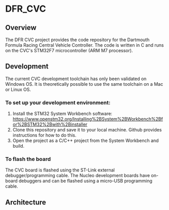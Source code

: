 # DFR_CVC

## Overview
The DFR CVC project provides the code repository for the Dartmouth Formula Racing Central Vehicle Controller. The code is written in C and runs on the CVC's STM32F7 microcontroller (ARM M7 processor). 

## Development
The current CVC development toolchain has only been validated on Windows OS. It is theoretically possible to use the same toolchain on a Mac or Linux OS.

### To set up your development environment:
1. Install the STM32 System Workbench software: https://www.openstm32.org/Installing%2BSystem%2BWorkbench%2Bfor%2BSTM32%2Bwith%2Binstaller
2. Clone this repository and save it to your local machine. Github provides instructions for how to do this.
3. Open the project as a C/C++ project from the System Workbench and build. 

### To flash the board
The CVC board is flashed using the ST-Link external debugger/programming cable. The Nucleo development boards have on-board debuggers and can be flashed using a micro-USB programming cable. 

## Architecture

